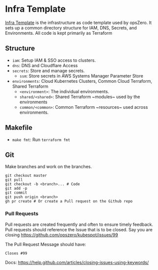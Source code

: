 # Infra Template

[Infra Template](https://github.com/opszero/template-infra) is the
infrastructure as code template used by opsZero. It sets up a common directory
structure for IAM, DNS, Secrets, and Environments. All code is kept primarily
as Terraform

## Structure

 - `iam`: Setup IAM & SSO access to clusters.
 - `dns`: DNS and Cloudflare Access
 - `secrets`: Store and manage secrets.
   - `ssm`: Store secrets in AWS Systems Manager Parameter Store
 - `environments`: Cloud Kubernetes Clusters, Common Cloud Terraform, Shared Terraform
   - `<environment>`: The individual environments.
   - `shared/<shared>`: Shared Terraform ~modules~ used by the environments
   - `common/<common>`: Common Terraform ~resources~ used across environments.

## Makefile

 - `make fmt`: Run `terraform fmt`

## Git

Make branches and work on the branches.

```
git checkout master
git pull
git checkout -b <branch>... # Code
git add -p
git commit
git push origin <branch>
gh pr create # Or create a Pull request on the Github repo
```

### Pull Requests

Pull requests are created frequently and often to ensure timely feedback.
Pull requests should reference the Issue that is to be closed. Say you are closing
https://github.com/opszero/kubespot/issues/99

The Pull Request Message should have:

```
Closes #99
```

Docs: https://help.github.com/articles/closing-issues-using-keywords/